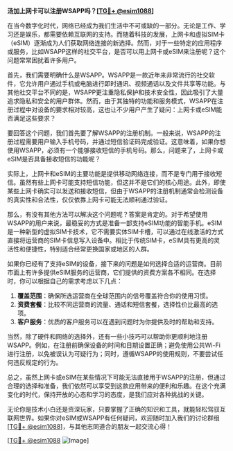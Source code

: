 **汤加上网卡可以注册WSAPP吗？[[TG💪+ @esim1088](https://t.me/s/esim1088)]**

在当今数字化时代，网络已经成为我们生活中不可或缺的一部分。无论是工作、学习还是娱乐，都需要依赖互联网的支持。而随着科技的发展，上网卡和虚拟SIM卡（eSIM）逐渐成为人们获取网络连接的新选择。然而，对于一些特定的应用程序或服务，比如WSAPP这样的社交平台，是否可以用上网卡或eSIM来注册呢？这个问题常常困扰着许多用户。

首先，我们需要明确什么是WSAPP。WSAPP是一款近年来非常流行的社交软件，它允许用户通过手机或电脑进行即时通讯、视频通话以及文件共享等功能。与其他社交平台不同的是，WSAPP更注重隐私保护和技术安全性，因此吸引了大量追求隐私和安全的用户群体。然而，由于其独特的功能和服务模式，WSAPP在注册过程中对设备的要求相对较高，这也让不少用户产生了疑问：上网卡或eSIM能否满足这些要求？

要回答这个问题，我们首先要了解WSAPP的注册机制。一般来说，WSAPP的注册过程需要用户输入手机号码，并通过短信验证码完成验证。这意味着，如果你想使用WSAPP，必须有一个能够接收短信的手机号码。那么，问题来了，上网卡或eSIM是否具备接收短信的功能呢？

实际上，上网卡和eSIM的主要功能是提供移动网络连接，而不是专门用于接收短信。虽然有些上网卡可能支持短信功能，但这并不是它们的核心用途。此外，即使某些上网卡确实可以发送和接收短信，但由于WSAPP的注册机制通常会检测设备的真实性和合法性，仅仅依靠上网卡可能无法顺利通过验证。

那么，有没有其他方法可以解决这个问题呢？答案是肯定的。对于希望使用WSAPP的用户来说，最稳妥的方式是准备一部支持eSIM功能的智能手机。eSIM是一种新型的虚拟SIM卡技术，它不需要实体SIM卡槽，可以通过在线激活的方式直接将运营商的SIM卡信息写入设备中。相比于传统SIM卡，eSIM具有更高的灵活性和便捷性，特别适合经常更换国家或地区的人群。

如果你已经有了支持eSIM的设备，接下来的问题是如何选择合适的运营商。目前市面上有许多提供eSIM服务的运营商，它们提供的资费方案各不相同。在选择时，你可以根据自己的需求考虑以下几点：

1. **覆盖范围**：确保所选运营商在全球范围内的信号覆盖符合你的使用习惯。
2. **资费套餐**：比较不同运营商的流量、通话和短信套餐，选择性价比最高的选项。
3. **客户服务**：优质的客户服务可以在遇到问题时为你提供及时的帮助和支持。

当然，除了硬件和网络的选择外，还有一些小技巧可以帮助你更顺利地注册WSAPP。例如，在注册前确保设备的时间和日期设置正确；避免使用公共Wi-Fi进行注册，以免被误认为可疑行为；同时，遵循WSAPP的使用规则，不要尝试任何违反规定的行为。

总之，虽然上网卡或eSIM在某些情况下可能无法直接用于WSAPP的注册，但通过合理的选择和准备，我们依然可以享受到这款应用带来的便利和乐趣。在这个充满变化的时代，保持开放的心态和学习的态度，是我们应对各种挑战的关键。

无论你是技术小白还是资深玩家，只要掌握了正确的知识和工具，就能轻松驾驭互联网世界。如果你对eSIM或WSAPP有任何疑问，欢迎随时加入我们的讨论群组[[TG💪+ @esim1088](https://t.me/s/esim1088)]，与其他志同道合的朋友一起交流心得！

[[TG💪+ @esim1088](https://t.me/s/esim1088) ![Image](https://i.postimg.cc/4NQfJmqS/Snipaste-2025-05-13-00-14-12.png)]
